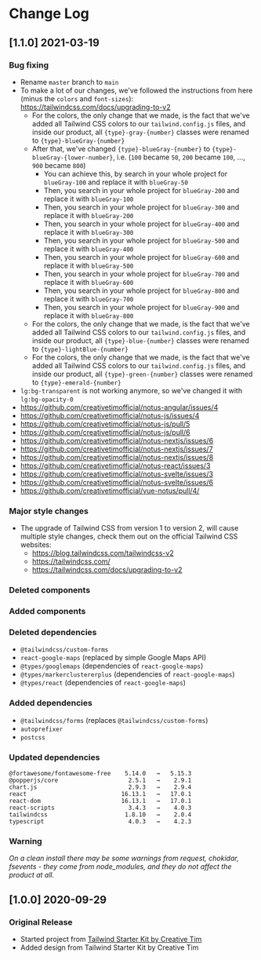 # Change Log

## [1.1.0] 2021-03-19
### Bug fixing
- Rename `master` branch to `main`
- To make a lot of our changes, we've followed the instructions from here (minus the `colors` and `font-sizes`): https://tailwindcss.com/docs/upgrading-to-v2
  - For the colors, the only change that we made, is the fact that we've added all Tailwind CSS colors to our `tailwind.config.js` files, and inside our product, all `{type}-gray-{number}` classes were renamed to `{type}-blueGray-{number}`
  - After that, we've changed `{type}-blueGray-{number}` to `{type}-blueGray-{lower-number}`, i.e. (`100` became `50`, `200` became `100`, ..., `900` became `800`)
    - You can achieve this, by search in your whole project for `blueGray-100` and replace it with `blueGray-50`
    - Then, you search in your whole project for `blueGray-200` and replace it with `blueGray-100`
    - Then, you search in your whole project for `blueGray-300` and replace it with `blueGray-200`
    - Then, you search in your whole project for `blueGray-400` and replace it with `blueGray-300`
    - Then, you search in your whole project for `blueGray-500` and replace it with `blueGray-400`
    - Then, you search in your whole project for `blueGray-600` and replace it with `blueGray-500`
    - Then, you search in your whole project for `blueGray-700` and replace it with `blueGray-600`
    - Then, you search in your whole project for `blueGray-800` and replace it with `blueGray-700`
    - Then, you search in your whole project for `blueGray-900` and replace it with `blueGray-800`
  - For the colors, the only change that we made, is the fact that we've added all Tailwind CSS colors to our `tailwind.config.js` files, and inside our product, all `{type}-blue-{number}` classes were renamed to `{type}-lightBlue-{number}`
  - For the colors, the only change that we made, is the fact that we've added all Tailwind CSS colors to our `tailwind.config.js` files, and inside our product, all `{type}-green-{number}` classes were renamed to `{type}-emerald-{number}`
- `lg:bg-transparent` is not working anymore, so we've changed it with `lg:bg-opacity-0`
- https://github.com/creativetimofficial/notus-angular/issues/4
- https://github.com/creativetimofficial/notus-js/issues/4
- https://github.com/creativetimofficial/notus-js/pull/5
- https://github.com/creativetimofficial/notus-js/pull/6
- https://github.com/creativetimofficial/notus-nextjs/issues/6
- https://github.com/creativetimofficial/notus-nextjs/issues/7
- https://github.com/creativetimofficial/notus-nextjs/issues/8
- https://github.com/creativetimofficial/notus-react/issues/3
- https://github.com/creativetimofficial/notus-svelte/issues/3
- https://github.com/creativetimofficial/notus-svelte/issues/6
- https://github.com/creativetimofficial/vue-notus/pull/4/
### Major style changes
- The upgrade of Tailwind CSS from version 1 to version 2, will cause multiple style changes, check them out on the official Tailwind CSS websites:
  - https://blog.tailwindcss.com/tailwindcss-v2
  - https://tailwindcss.com/
  - https://tailwindcss.com/docs/upgrading-to-v2
### Deleted components
### Added components
### Deleted dependencies
- `@tailwindcss/custom-forms`
- `react-google-maps` (replaced by simple Google Maps API)
- `@types/googlemaps` (dependencies of `react-google-maps`)
- `@types/markerclustererplus` (dependencies of `react-google-maps`)
- `@types/react` (dependencies of `react-google-maps`)
### Added dependencies
- `@tailwindcss/forms` (replaces `@tailwindcss/custom-forms`)
- `autoprefixer`
- `postcss`
### Updated dependencies
```
@fortawesome/fontawesome-free    5.14.0   →   5.15.3
@popperjs/core                    2.5.1   →    2.9.1
chart.js                          2.9.3   →    2.9.4
react                           16.13.1   →   17.0.1
react-dom                       16.13.1   →   17.0.1
react-scripts                     3.4.3   →    4.0.3
tailwindcss                      1.8.10   →    2.0.4
typescript                        4.0.3   →    4.2.3
```
### Warning
_On a clean install there may be some warnings from request, chokidar, fsevents - they come from node_modules, and they do not affect the product at all._

## [1.0.0] 2020-09-29
### Original Release
- Started project from [Tailwind Starter Kit by Creative Tim](https://www.creative-tim.com/learning-lab/tailwind-starter-kit/presentation?ref=nr-changelog)
- Added design from Tailwind Starter Kit by Creative Tim
